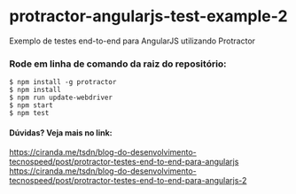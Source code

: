 # protractor-angularjs-test-example-2
Exemplo de testes end-to-end para AngularJS utilizando Protractor

### Rode em linha de comando da raiz do repositório:

```
$ npm install -g protractor
$ npm install
$ npm run update-webdriver
$ npm start
$ npm test
```


#### Dúvidas? Veja mais no link:

https://ciranda.me/tsdn/blog-do-desenvolvimento-tecnospeed/post/protractor-testes-end-to-end-para-angularjs
https://ciranda.me/tsdn/blog-do-desenvolvimento-tecnospeed/post/protractor-testes-end-to-end-para-angularjs-2
